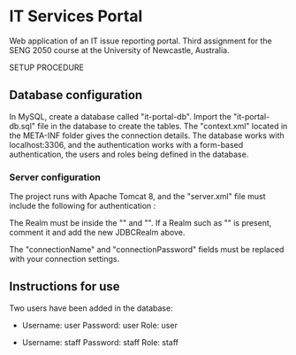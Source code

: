 # IT Services Portal
Web application of an IT issue reporting portal. Third assignment for the SENG 2050 course at the University of Newcastle, Australia.

SETUP PROCEDURE

## Database configuration
In MySQL, create a database called "it-portal-db". Import the "it-portal-db.sql" file in the database to create the tables. 
The "context.xml" located in the META-INF folder gives the connection details. The database works with localhost:3306, and the authentication 
works with a form-based authentication, the users and roles being defined in the database.


### Server configuration
The project runs with Apache Tomcat 8, and the "server.xml" file must include the following for authentication :
 
<Realm className="org.apache.catalina.realm.JDBCRealm" connectionName="XXX" 
	connectionPassword="XXX" connectionURL="jdbc:mysql://localhost:3306/it-portal-db" 
	driverName="com.mysql.jdbc.Driver" roleNameCol="role" userCredCol="password" 
	userNameCol="username" userRoleTable="user" userTable="user" />

The Realm must be inside the "<Engine defaultHost="localhost" name="Catalina">" and "<Realm className="org.apache.catalina.realm.LockOutRealm">". 
If a Realm such as "<Realm className="org.apache.catalina.realm.UserDatabaseRealm" resourceName="UserDatabase" />" is present, comment it and add the new JDBCRealm above.

The "connectionName" and "connectionPassword" fields must be replaced with your connection settings.


## Instructions for use
Two users have been added in the database: 

-	Username: user
	Password: user
	Role: user

-	Username: staff
	Password: staff
	Role: staff
